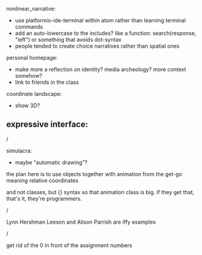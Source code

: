 nonlinear_narrative:
- use platformio-ide-terminal within atom rather than learning terminal commands
- add an auto-lowercase to the includes? like a function: search(response, "left") or something that avoids dot-syntax
- people tended to create choice narratives rather than spatial ones

personal homepage:
- make more a reflection on identity? media archeology? more context somehow?
- link to friends in the class

coordinate landscape:
- show 3D?

expressive interface:
-



/

simulacra:
- maybe "automatic drawing"?

the plan here is to use objects together with animation from the get-go
meaning relative coordinates

and not classes, but {} syntax
so that animation class is big. if they get that, that's it, they're programmers.

/

Lynn Hershman Leeson and Alison Parrish are iffy examples


/

get rid of the 0 in front of the assignment numbers
